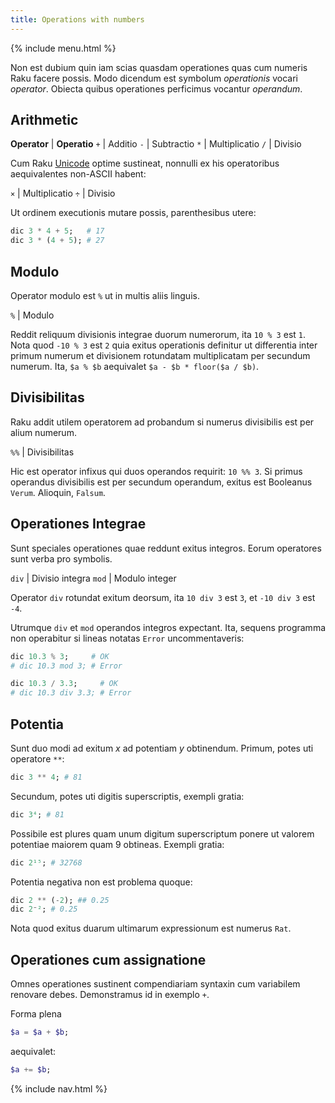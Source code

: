 ```yaml
---
title: Operations with numbers
---
```


{% include menu.html %}

Non est dubium quin iam scias quasdam operationes quas cum numeris Raku facere possis. Modo dicendum est symbolum _operationis_ vocari _operator_. Obiecta quibus operationes perficimus vocantur _operandum_.

## Arithmetic

**Operator** | **Operatio**
`+` | Additio
`-` | Subtractio
`*` | Multiplicatio
`/` | Divisio

Cum Raku [Unicode](/la/essentials/on-unicode) optime sustineat, nonnulli ex his operatoribus aequivalentes non-ASCII habent:

`×` | Multiplicatio
`÷` | Divisio

Ut ordinem executionis mutare possis, parenthesibus utere:

```raku
dic 3 * 4 + 5;   # 17
dic 3 * (4 + 5); # 27
```

## Modulo

Operator modulo est `%` ut in multis aliis linguis.

`%` | Modulo

Reddit reliquum divisionis integrae duorum numerorum, ita `10 % 3` est `1`. Nota quod `-10 % 3` est `2` quia exitus operationis definitur ut differentia inter primum numerum et divisionem rotundatam multiplicatam per secundum numerum. Ita, `$a % $b` aequivalet `$a - $b * floor($a / $b)`.

## Divisibilitas

Raku addit utilem operatorem ad probandum si numerus divisibilis est per alium numerum.

`%%` | Divisibilitas

Hic est operator infixus qui duos operandos requirit: `10 %% 3`. Si primus operandus divisibilis est per secundum operandum, exitus est Booleanus `Verum`. Alioquin, `Falsum`.

## Operationes Integrae

Sunt speciales operationes quae reddunt exitus integros. Eorum operatores sunt verba pro symbolis.

`div` | Divisio integra
`mod` | Modulo integer

Operator `div` rotundat exitum deorsum, ita `10 div 3` est `3`, et `-10 div 3` est `-4`.

Utrumque `div` et `mod` operandos integros expectant. Ita, sequens programma non operabitur si lineas notatas `Error` uncommentaveris:

```raku
dic 10.3 % 3;     # OK
# dic 10.3 mod 3; # Error

dic 10.3 / 3.3;     # OK
# dic 10.3 div 3.3; # Error
```

## Potentia

Sunt duo modi ad exitum _x_ ad potentiam _y_ obtinendum. Primum, potes uti operatore `**`:

```raku
dic 3 ** 4; # 81
```

Secundum, potes uti digitis superscriptis, exempli gratia:

```raku
dic 3⁴; # 81
```

Possibile est plures quam unum digitum superscriptum ponere ut valorem potentiae maiorem quam 9 obtineas. Exempli gratia:

```raku
dic 2¹⁵; # 32768
```

Potentia negativa non est problema quoque:

```raku
dic 2 ** (-2); ## 0.25
dic 2⁻²; # 0.25
```

Nota quod exitus duarum ultimarum expressionum est numerus `Rat`.

## Operationes cum assignatione

Omnes operationes sustinent compendiariam syntaxin cum variabilem renovare debes. Demonstramus id in exemplo `+`.

Forma plena

```raku
$a = $a + $b;
```

aequivalet:

```raku
$a += $b;
```

{% include nav.html %}
